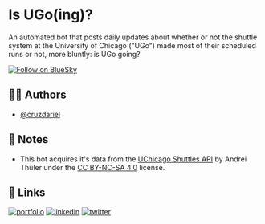# Is UGo(ing)?

An automated bot that posts daily updates about whether or not the shuttle system at the University of Chicago ("UGo") made most of their scheduled runs or not, more bluntly: is UGo going?

[![Follow on BlueSky](https://img.shields.io/badge/-Follow%20@bsky.uchicagoshuttles.comn-blue?logo=Bluesky&logoColor=white)](https://bsky.app/profile/bsky.uchicagoshuttles.com)

## 🧍‍♂️ Authors

- [@cruzdariel](https://www.github.com/cruzdariel)

## 📝 Notes

- This bot acquires it's data from the [UChicago Shuttles API](https://andreithuler.com/UChicagoShuttles/) by Andrei Thüler under the [CC BY-NC-SA 4.0](https://creativecommons.org/licenses/by-nc-sa/4.0/?ref=chooser-v1) license.

## 🔗 Links
[![portfolio](https://img.shields.io/badge/my_portfolio-000?style=for-the-badge&logo=ko-fi&logoColor=white)](https://dariel.us/)
[![linkedin](https://img.shields.io/badge/linkedin-0A66C2?style=for-the-badge&logo=linkedin&logoColor=white)](https://www.linkedin.com/in/darielc)
[![twitter](https://img.shields.io/badge/twitter-1DA1F2?style=for-the-badge&logo=twitter&logoColor=white)](https://twitter.com/darieltweet)

